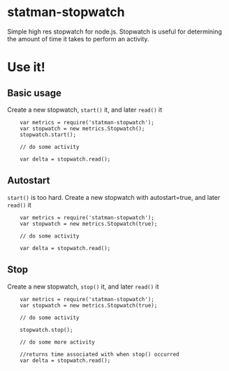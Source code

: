 statman-stopwatch
=================

Simple high res stopwatch for node.js.  Stopwatch is useful for determining the amount of time it takes to perform an activity.


Use it!
=======

Basic usage
-----------
Create a new stopwatch, `start()` it, and later `read()` it
```
    var metrics = require('statman-stopwatch');
    var stopwatch = new metrics.Stopwatch();
    stopwatch.start();

    // do some activity

    var delta = stopwatch.read();
 ```

Autostart
---------
`start()` is too hard.  Create a new stopwatch with autostart=true, and later `read()` it
```
    var metrics = require('statman-stopwatch');
    var stopwatch = new metrics.Stopwatch(true);

    // do some activity

    var delta = stopwatch.read();
 ```

Stop
----
Create a new stopwatch, `stop()` it, and later `read()` it
```
    var metrics = require('statman-stopwatch');
    var stopwatch = new metrics.Stopwatch(true);

    // do some activity

    stopwatch.stop();

    // do some more activity

	//returns time associated with when stop() occurred
    var delta = stopwatch.read();
 ```
